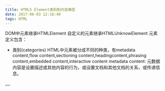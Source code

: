 ```yaml
---
title: HTML5 Element类别和内容模型
date: 2017-06-03 12:16:40
tags: HTML
---
```

DOM中元素继承HTMLElement
自定义的元素继承HTMLUnknowElement
元素定义包含：
* 类别(categories)
HTML中元素被分成不同的种类，有metadata content,flow content,sectioning content,headingcontent,phrasing content,embedded content,interactive content
metadata content:
元数据内容是设置描述或其他内容的行为，或设置文档和其他文档的关系，或传递信息。
<base>,<link>,<meta>,<noscript>,<script>,<style>,<template>,<title>
flow content:
大多数元素都属于flow content
sectioning content:
分节内容是定义headings和footers范围
article,aside,nav,section
heading content:
h1,h2,h3,h4,h5,h6
phrasing content: 
定义文档的文本
phrasing content只能包含phrasing content分类的内容，不能是其他的flow content类型
<a>,<area>,<audio>,<b>,<br>,<button>,<canvas>,<code>,<data>,<datalist>,<del>,<em>,<embed>,<i>,<iframe>,<img>,<input>,<ins>,<label>,<map>,<noscript>,<object>,<output>,<picture>,<progress>,<q>,<s>,<script>,<select>,<small>,<span>,<strong>,<sub>,<sup>,<svg>,<template>,<textarea>,<video>
embedded content:
引入其他资源到文档中
<audio>,<canvas>,<embed>,<iframe>,<img>,<math>,<object>,<picture>,<svg>,<video>
interactive content:
特地用来用户交互的内容
<a>,<audio>,<button>,<embed>,<iframe>,<img>,<input>,<label>,<textarea>,<video>
palpable content
它的内容模型允许有至少一个flow content或phrasing content，它的内容都是显而易见的，没有隐藏的属性。
这并不是一个硬性的要求，在一些情况下内容可以为空，比如作为占位符出现随后脚本填充，或者是作为模板的一般分，在大多数页面中是有内容的，但在一些也页面中没有。
<a>,<address>,<article>,<audio>,<b>,<blockquote>,<button>,<canvas>,<code>,<data>,<detail>,<div>,<dl>,<em>,<embed>,<fieldset>,<figure>,<footer>,<form>,<h1>,<h2>,<h3>,<h4>,<h5>,<h6>,<header>,<i>,<iframe>,<img>,<input>,<ins>,<label>,<main>,<nav>,<ol>,<p>,<q><s>,<section>,<select>,<small>,<span>,<strong>,<sub>,<svg>,<table>,<textarea>,<ul>,<video>
script-supporting elements
不呈现内容，用来加载脚本，或为用户提供功能
<script>,<template>
* 内容模型(content-model):
所期望的内容类型，所能包含的子元素或后代元素的内容类型
有一些content-model为空的元素，可以省略end tag，如：<link>,<img>,<input>,<base>,<hr>,<meta>,<source>
transparent
<a>,<ins>,<map>,<param>,<object>
一些元素的内容模型是transparent，transparent元素的内容模型取决它的父元素。
当一个transparent的元素没有父元素，它可以接受任意flow content元素
<a><div></div></a>
上面这种嵌套是合法的，a的content-model为transparent,div的categories为flow content，所以合法
<p><a><div></div></a></p>
上面这种嵌套是不合法的，
p元素的content-model是phrasing contet，a元素类别是phrasing content, 所以p内嵌套a
a元素的content-model是transparent，对于div的是否能嵌套需要看父元素p是否能嵌套div，p元素只能嵌套Phrasing content的元素，显然不能嵌套div.
它的content-model是transparent
元素查看地址：https://html.spec.whatwg.org/#the-a-element
| element | categories                                                         | content model    |
| ---     | ---                                                                | ---              |
| p       | Flow content Palpable content                                      | Phrasing content |
| a       | Flow content Phrasing content interactive content Palpable content | transparent      |
| div     | Flow content Palpable content                                      | flow content     |
